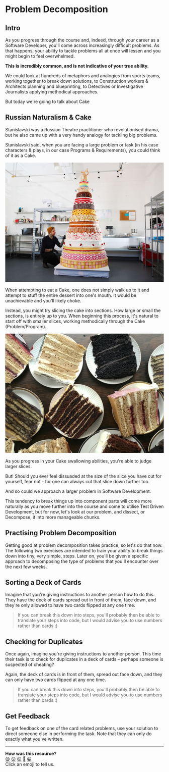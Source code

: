 # Problem Decomposition

## Intro

As you progress through the course and, indeed, through your career as a Software Developer, you'll come across increasingly difficult problems. As that happens, your ability to tackle problems all at once will lessen and you might begin to feel overwhelmed.

**This is incredibly common, and is not indicative of your true ability.**

We could look at hundreds of metaphors and analogies from sports teams, working together to break down solutions, to Construction workers & Architects planning and blueprinting, to Detectives or Investigative Journalists applying methodical approaches.

But today we're going to talk about Cake

## Russian Naturalism & Cake

Stanislavski was a Russian Theatre practitioner who revolutionised drama, but he also came up with a very handy analogy for tackling big problems.

Stanislavski said, when you are facing a large problem or task (in his case characters & plays, in our case Programs & Requirements), you could think of it as a Cake.

![cake](../images/cake.jpeg)

When attempting to eat a Cake, one does not simply walk up to it and attempt to stuff the entire dessert into one's mouth. It would be unachievable and you'll likely choke.

Instead, you might try slicing the cake into sections. How large or small the sections, is entirely up to you. When beginning this process, it's natural to start off with smaller slices, working methodically through the Cake (Problem/Program).

![sliced_cake](../images/sliced_cake.jpeg)

As you progress in your Cake swallowing abilities, you're able to judge larger slices.

But! Should you ever feel dissuaded at the size of the slice you have cut for yourself, fear not - for one can always cut that slice down further too.

And so could we approach a larger problem in Software Development.

This tendency to break things up into component parts will come more naturally as you move further into the course and come to utilise Test Driven Development, but for now, let's look at our problem, and dissect, or Decompose, it into more manageable chunks.

## Practising Problem Decomposition

Getting good at problem decomposition takes practice, so let's do that now. The following two exercises are intended to train your ability to break things down into tiny, very simple, steps. Later on, you'll be given a specific approach to decomposing the type of problems that you'll encounter over the next few weeks.

## Sorting a Deck of Cards

Imagine that you're giving instructions to another person how to do this. They have the deck of cards spread out in front of them, face down, and they're only allowed to have two cards flipped at any one time.

> If you can break this down into steps, you'll probably then be able to translate your steps into code, but I would advise you to use numbers rather than cards :)

## Checking for Duplicates

Once again, imagine you're giving instructions to another person. This time their task is to check for duplicates in a deck of cards – perhaps someone is suspected of cheating?

Again, the deck of cards is in front of them, spread out face down, and they can only have two cards flipped at any one time.

> If you can break this down into steps, you'll probably then be able to translate your steps into code, but I would advise you to use numbers rather than cards :)

## Get Feedback

To get feedback on one of the card related problems, use your solution to direct someone else in performing the task. Note that they can only do exactly what you've written.


<!-- BEGIN GENERATED SECTION DO NOT EDIT -->

---

**How was this resource?**  
[😫](https://airtable.com/shrUJ3t7KLMqVRFKR?prefill_Repository=makersacademy%2Fruby_foundations&prefill_File=pills%2Fproblem_decomposition.md&prefill_Sentiment=😫) [😕](https://airtable.com/shrUJ3t7KLMqVRFKR?prefill_Repository=makersacademy%2Fruby_foundations&prefill_File=pills%2Fproblem_decomposition.md&prefill_Sentiment=😕) [😐](https://airtable.com/shrUJ3t7KLMqVRFKR?prefill_Repository=makersacademy%2Fruby_foundations&prefill_File=pills%2Fproblem_decomposition.md&prefill_Sentiment=😐) [🙂](https://airtable.com/shrUJ3t7KLMqVRFKR?prefill_Repository=makersacademy%2Fruby_foundations&prefill_File=pills%2Fproblem_decomposition.md&prefill_Sentiment=🙂) [😀](https://airtable.com/shrUJ3t7KLMqVRFKR?prefill_Repository=makersacademy%2Fruby_foundations&prefill_File=pills%2Fproblem_decomposition.md&prefill_Sentiment=😀)  
Click an emoji to tell us.

<!-- END GENERATED SECTION DO NOT EDIT -->
